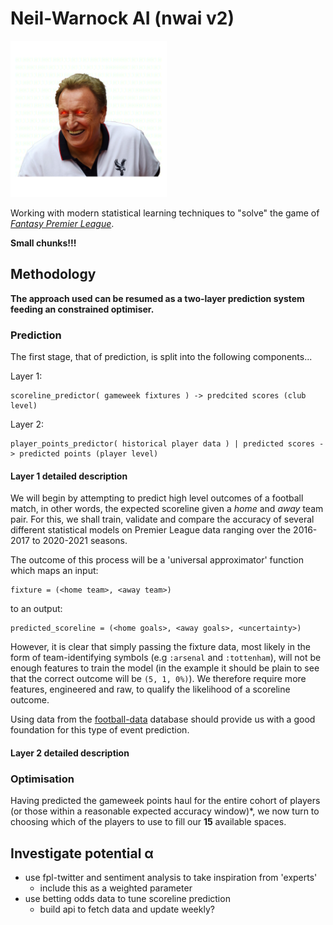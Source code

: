 # Neil-Warnock AI (nwai v2)

<img src="./assets/misc/NeilAI.png" height="250"></img>

Working with modern statistical learning techniques to "solve" the game of [*Fantasy Premier League*](https://fantasy.premierleague.com).

**Small chunks!!!**

## Methodology

**The approach used can be resumed as a two-layer prediction system feeding an constrained optimiser.**

### Prediction

The first stage, that of prediction, is split into the following components...

Layer 1:
```
scoreline_predictor( gameweek fixtures ) -> predcited scores (club level)
```

Layer 2:
```
player_points_predictor( historical player data ) | predicted scores -> predicted points (player level)
```

#### Layer 1 detailed description

We will begin by attempting to predict high level outcomes of a football match, in other words, the expected scoreline given a *home* and *away* team pair.
For this, we shall train, validate and compare the accuracy of several different statistical models on Premier League data ranging over the 2016-2017 to 2020-2021 seasons.

The outcome of this process will be a 'universal approximator' function which maps an input:
```
fixture = (<home team>, <away team>)
```
to an output:
```
predicted_scoreline = (<home goals>, <away goals>, <uncertainty>)
```

However, it is clear that simply passing the fixture data, most likely in the form of team-identifying symbols (e.g `:arsenal` and `:tottenham`), will not be enough features to train the model (in the example it should be plain to see that the correct outcome will be `(5, 1, 0%)`).
We therefore require more features, engineered and raw, to qualify the likelihood of a scoreline outcome.

Using data from the [football-data](https://www.football-data.co.uk/) database should provide us with a good foundation for this type of event prediction.

#### Layer 2 detailed description


### Optimisation

Having predicted the gameweek points haul for the entire cohort of players (or those within a reasonable expected accuracy window)*, we now turn to choosing which of the players to use to fill our **15** available spaces.


## Investigate potential α

- use fpl-twitter and sentiment analysis to take inspiration from 'experts'
	- include this as a weighted parameter
- use betting odds data to tune scoreline prediction
	- build api to fetch data and update weekly?